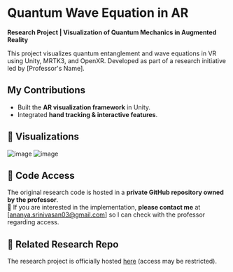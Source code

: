 #  Quantum Wave Equation in AR
**Research Project | Visualization of Quantum Mechanics in Augmented Reality**

This project visualizes quantum entanglement and wave equations in VR using Unity, MRTK3, and OpenXR. Developed as part of a research initiative led by [Professor's Name].

## My Contributions
- Built the **AR visualization framework** in Unity.
- Integrated **hand tracking & interactive features**.


## 📸 Visualizations
![image](https://github.com/user-attachments/assets/8fc15cf9-dbf9-44be-b663-da4d40bc3261)
![image](https://github.com/user-attachments/assets/75eb99df-a493-4569-84fe-4787a6f6d1d5)


## 📜 Code Access
The original research code is hosted in a **private GitHub repository owned by the professor**.  
🔹 If you are interested in the implementation, **please contact me** at [ananya.srinivasan03@gmail.com] so I can check with the professor regarding access.

## 🔗 Related Research Repo
The research project is officially hosted [here](https://github.com/MyunginLee/ArtsOfEntanglement) (access may be restricted).
